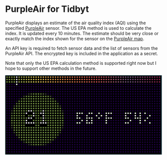 # PurpleAir for Tidbyt

PurpleAir displays an estimate of the air quality index (AQI) using the specified [PurpleAir](https://www.purpleair.com) sensor. The US EPA method is used to calculate the index. It is updated every 10 minutes. The estimate should be very close or exactly match the index shown for the sensor on the [PurpleAir map](https://map.purpleair.com/1/mAQI/a0/p604800/cC5?select=33997#15.38/37.828489/-122.42342).

An API key is required to fetch sensor data and the list of sensors from the PurpleAir API. The encrypted key is included in the application as a secret.

Note that only the US EPA calculation method is supported right now but I hope to support other methods in the future.

![PurpleAir for Tidbyt](screenshot.png)